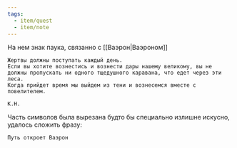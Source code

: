 ```yaml
---
tags:
  - item/quest
  - item/note
---
```


На нем знак паука, связанно с [[Ваэрон|Ваэроном]]

```
Жертвы должны поступать каждый день.
Если вы хотите вознестись и вознести дары нашему великому, вы не должны пропускать ни одного тщедушного каравана, что едет через эти леса.
Когда прийдет время мы выйдем из тени и вознесемся вместе с повелителем.

К.Н.
```

Часть символов была вырезана будто бы специально излишне искусно, удалось сложить фразу:

```
Путь откроет Ваэрон
```
